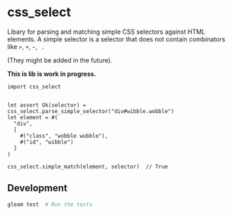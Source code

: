 # css_select

Libary for parsing and matching simple CSS selectors against HTML elements.
A simple selector is a selector that does not contain combinators like `>`, `+`, `~`, ` `.

(They might be added in the future).

**This is lib is work in progress.**

```gleam
import css_select


let assert Ok(selector) = css_select.parse_simple_selector("div#wibble.wobble")
let element = #(
  "div",
  [
    #("class", "wobble wubble"),
    #("id", "wibble")
  ]
)

css_select.simple_match(element, selector)  // True
```

## Development

```sh
gleam test  # Run the tests
```
